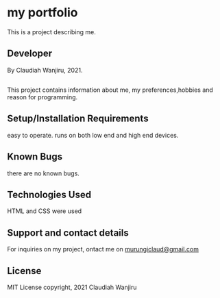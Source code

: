 # my portfolio 
#### 
This is a project describing me.
## Developer
 By Claudiah Wanjiru, 2021.
## 
This project contains information about me, my preferences,hobbies and reason for programming.
## Setup/Installation Requirements
easy to operate.
runs on both low end and high end devices.
## Known Bugs
there are no known bugs.
## Technologies Used
HTML and CSS were used
## Support and contact details
For inquiries on my project, ontact me on murungiclaud@gmail.com 
## License
MIT License copyright, 2021 Claudiah Wanjiru 


